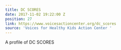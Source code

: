 ```yaml
---
title: DC SCORES
date: 2017-11-02 19:22:00 Z
position: 27
link: https://www.voicesactioncenter.org/dc_scores
source: 'Voices for Healthy Kids Action Center '
---
```


A profile of DC SCORES 